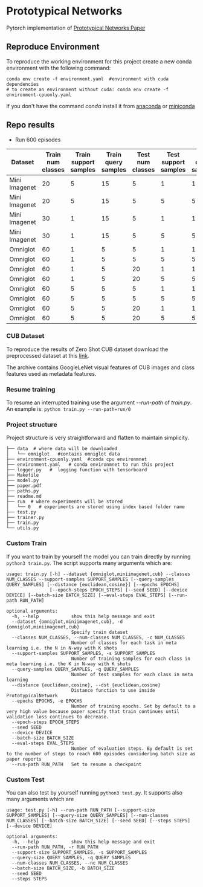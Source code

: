 # Prototypical Networks
Pytorch implementation of [Prototypical Networks Paper](https://arxiv.org/abs/1703.05175)
## Reproduce Environment

To reproduce the working environment for this project 
create a new conda environment with the following command:

    conda env create -f environment.yaml  #environment with cuda dependencies
    # to create an environment without cuda: conda env create -f environment-cpuonly.yaml

If you don't have the command _conda_ install it  from
[anaconda](https://www.anaconda.com/) or [miniconda](https://conda.io/miniconda.html)

## Repo results

- Run 600 episodes


| Dataset       | Train num classes | Train support samples | Train query samples | Test num classes | Test support samples | Test query samples | Test accuracy | Paper Accuracy | Test loss |
|---------------|-------------------|-----------------------|---------------------|------------------|----------------------|--------------------|---------------|-----------|-----------|
| Mini Imagenet | 20                | 5                     | 15                  | 5                | 1                    | 1                  | 41.36%        | 49.42%    | 41.76     |
| Mini Imagenet | 20                | 5                     | 15                  | 5                | 5                    | 5                  | 64.92%        | 68.20%    | 14.64     |
| Mini Imagenet | 30                | 1                     | 15                  | 5                | 1                    | 1                  | 45.02%        | 49.42%    | 21.26     |
| Mini Imagenet | 30                | 1                     | 15                  | 5                | 5                    | 5                  | 60.55%        |   68.20%  | 17.75     |
| Omniglot      | 60                | 1                     | 5                   | 5                | 1                    | 1                  | 98.73%        | 98.8%     | 0.81      |
| Omniglot      | 60                | 1                     | 5                   | 5                | 5                    | 5                  | 99.67%        |  99.7%    | 0.22      |
| Omniglot      | 60                | 1                     | 5                   | 20               | 1                    | 1                  | 95.74%        | 96.0%     | 2.65      |
| Omniglot      | 60                | 1                     | 5                   | 20               | 5                    | 5                  | 99.01%        |  98.9%    | 0.61      |
| Omniglot      | 60                | 5                     | 5                   | 5                | 1                    | 1                  | 97.79%        |  98.8%    | 1.77      |
| Omniglot      | 60                | 5                     | 5                   | 5                | 5                    | 5                  | 99.65%        | 99.7%     | 0.28      |
| Omniglot      | 60                | 5                     | 5                   | 20               | 1                    | 1                  | 93.55%        |   96.0%   | 5.15      |
| Omniglot      | 60                | 5                     | 5                   | 20               | 5                    | 5                  | 98.84%        |   98.9%   | 0.79      |


### CUB Dataset

To reproduce the results of Zero Shot CUB dataset download the preprocessed dataset
at this [link](https://mega.nz/file/iDpXCCaL#j5AI-LKKJqgygjIsWtBN1Ow_-yDs1f36Ki8PHtesgB0).

The archive contains GoogleLeNet visual features of CUB images and class features 
used as metadata features.


### Resume training

To resume an interrupted training use the argument _--run-path_ of _train.py_. 
An example is: `python train.py --run-path=run/0`

### Project structure

Project structure is very straightforward and flatten to maintain simplicity.

    ├── data  # where data will be downloaded
    │   └── omniglot   #contains omniglot data
    ├── environment-cpuonly.yaml  #conda cpu environmnet
    ├── environment.yaml   # conda environmnet to run this project
    ├── logger.py   #  logging function with tensorboard
    ├── Makefile   
    ├── model.py
    ├── paper.pdf
    ├── paths.py
    ├── readme.md
    ├── run  # where experiments will be stored 
    │   └── 0   # experiments are stored using index based folder name
    ├── test.py
    ├── trainer.py
    ├── train.py
    └── utils.py


### Custom Train 
If you want to train by yourself the model you can train directly by running `python3 train.py`.
The script supports many arguments which are:
    
    usage: train.py [-h] --dataset {omniglot,miniimagenet,cub} --classes NUM_CLASSES --support-samples SUPPORT_SAMPLES [--query-samples QUERY_SAMPLES] [--distance {euclidean,cosine}] [--epochs EPOCHS]
                    [--epoch-steps EPOCH_STEPS] [--seed SEED] [--device DEVICE] [--batch-size BATCH_SIZE] [--eval-steps EVAL_STEPS] [--run-path RUN_PATH]
    
    optional arguments:
      -h, --help            show this help message and exit
      --dataset {omniglot,miniimagenet,cub}, -d {omniglot,miniimagenet,cub}
                            Specify train dataset
      --classes NUM_CLASSES, --num-classes NUM_CLASSES, -c NUM_CLASSES
                            Number of classes for each task in meta learning i.e. the N in N-way with K shots
      --support-samples SUPPORT_SAMPLES, -s SUPPORT_SAMPLES
                            Number of training samples for each class in meta learning i.e. the K in N-way with K shots
      --query-samples QUERY_SAMPLES, -q QUERY_SAMPLES
                            Number of test samples for each class in meta learning
      --distance {euclidean,cosine}, --dst {euclidean,cosine}
                            Distance function to use inside PrototypicalNetwork
      --epochs EPOCHS, -e EPOCHS
                            Number of training epochs. Set by default to a very high value because paper specify that train continues until validation loss continues to decrease.
      --epoch-steps EPOCH_STEPS
      --seed SEED
      --device DEVICE
      --batch-size BATCH_SIZE
      --eval-steps EVAL_STEPS
                            Number of evaluation steps. By default is set to the number of steps to reach 600 episodes considering batch size as paper reports
      --run-path RUN_PATH   Set to resume a checkpoint

### Custom Test

You can also test by yourself running `python3 test.py`. It supports also many arguments which are

    usage: test.py [-h] --run-path RUN_PATH [--support-size SUPPORT_SAMPLES] [--query-size QUERY_SAMPLES] [--num-classes NUM_CLASSES] [--batch-size BATCH_SIZE] [--seed SEED] [--steps STEPS] [--device DEVICE]
    
    optional arguments:
      -h, --help            show this help message and exit
      --run-path RUN_PATH, -r RUN_PATH
      --support-size SUPPORT_SAMPLES, -s SUPPORT_SAMPLES
      --query-size QUERY_SAMPLES, -q QUERY_SAMPLES
      --num-classes NUM_CLASSES, --nc NUM_CLASSES
      --batch-size BATCH_SIZE, -b BATCH_SIZE
      --seed SEED
      --steps STEPS
     

